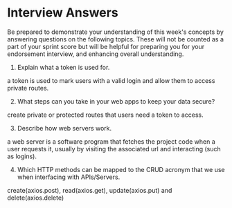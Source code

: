 # Interview Answers
Be prepared to demonstrate your understanding of this week's concepts by answering questions on the following topics. These will not be counted as a part of your sprint score but will be helpful for preparing you for your endorsement interview, and enhancing overall understanding.


1. Explain what a token is used for.

a token is used to mark users with a valid login and allow them to access private routes.

2. What steps can you take in your web apps to keep your data secure?

create private or protected routes that users need a token to access.

3. Describe how web servers work.

a web server is a software program that fetches the project code when a user requests it, usually by visiting the associated url and interacting (such as logins).

4. Which HTTP methods can be mapped to the CRUD acronym that we use when interfacing with APIs/Servers.

create(axios.post), read(axios.get), update(axios.put) and delete(axios.delete)